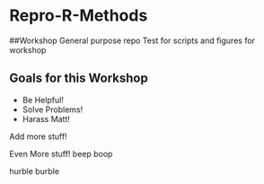 # Repro-R-Methods
##Workshop General purpose repo
Test for scripts and figures for workshop

## Goals for this Workshop
- Be Helpful!
- Solve Problems!
- Harass Matt! 

Add more stuff!


Even More stuff!
beep boop

hurble burble
